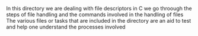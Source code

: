 In this directory we are dealing with file descriptors in C
we go throough the steps of file handling and the commands involved
in the handling of files
The various files or tasks that are included in the directory are an aid to test and help one understand the processes involved
